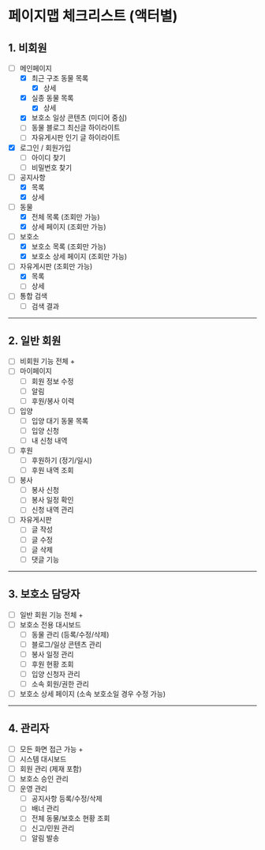 # 페이지맵 체크리스트 (액터별)

## 1. 비회원
- [ ] 메인페이지  
  - [x] 최근 구조 동물 목록  
    - [x] 상세  
  - [x] 실종 동물 목록  
    - [x] 상세  
  - [x] 보호소 일상 콘텐츠 (미디어 중심)  
  - [ ] 동물 블로그 최신글 하이라이트  
  - [ ] 자유게시판 인기 글 하이라이트  
- [x] 로그인 / 회원가입  
  - [ ] 아이디 찾기
  - [ ] 비밀번호 찾기
- [ ] 공지사항  
  - [x] 목록  
  - [x] 상세  
- [ ] 동물  
  - [x] 전체 목록 (조회만 가능)  
  - [x] 상세 페이지 (조회만 가능)  
- [ ] 보호소  
  - [x] 보호소 목록 (조회만 가능)  
  - [x] 보호소 상세 페이지 (조회만 가능)  
- [ ] 자유게시판 (조회만 가능)  
  - [x] 목록  
  - [ ] 상세  
- [ ] 통합 검색
  - [ ] 검색 결과 

---

## 2. 일반 회원
- [ ] 비회원 기능 전체 +  
- [ ] 마이페이지  
  - [ ] 회원 정보 수정  
  - [ ] 알림  
  - [ ] 후원/봉사 이력  
- [ ] 입양  
  - [ ] 입양 대기 동물 목록  
  - [ ] 입양 신청  
  - [ ] 내 신청 내역  
- [ ] 후원  
  - [ ] 후원하기 (정기/일시)  
  - [ ] 후원 내역 조회  
- [ ] 봉사  
  - [ ] 봉사 신청  
  - [ ] 봉사 일정 확인  
  - [ ] 신청 내역 관리  
- [ ] 자유게시판  
  - [ ] 글 작성  
  - [ ] 글 수정  
  - [ ] 글 삭제  
  - [ ] 댓글 기능  

---

## 3. 보호소 담당자
- [ ] 일반 회원 기능 전체 +  
- [ ] 보호소 전용 대시보드  
  - [ ] 동물 관리 (등록/수정/삭제)  
  - [ ] 블로그/일상 콘텐츠 관리  
  - [ ] 봉사 일정 관리  
  - [ ] 후원 현황 조회  
  - [ ] 입양 신청자 관리  
  - [ ] 소속 회원/권한 관리  
- [ ] 보호소 상세 페이지 (소속 보호소일 경우 수정 가능)  

---

## 4. 관리자
- [ ] 모든 화면 접근 가능 +  
- [ ] 시스템 대시보드  
- [ ] 회원 관리 (제재 포함)  
- [ ] 보호소 승인 관리  
- [ ] 운영 관리  
  - [ ] 공지사항 등록/수정/삭제  
  - [ ] 배너 관리  
  - [ ] 전체 동물/보호소 현황 조회  
  - [ ] 신고/민원 관리  
  - [ ] 알림 발송  
